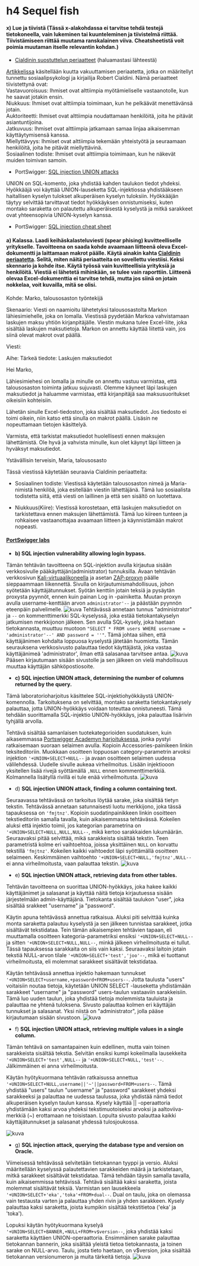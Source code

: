 # h4 Sequel fish

#### x) Lue ja tiivistä (Tässä x-alakohdassa ei tarvitse tehdä testejä tietokoneella, vain lukeminen tai kuunteleminen ja tiivistelmä riittää. Tiivistämiseen riittää muutama ranskalainen viiva. Cheatsheetistä voit poimia muutaman itselle relevantin kohdan.)
+ [Cialdinin suostuttelun periaatteet](https://duckduckgo.com/?q=cialdini+principles) (haluamastasi lähteestä)  

[Artikkelissa](https://worldofwork.io/2019/07/cialdinis-6-principles-of-persuasion/) käsitellään kuutta vakuuttamisen periaatetta, jotka on määritellyt tunnettu sosiaalipsykologi ja kirjailija Robert Cialdini. Nämä periaatteet tiivistettynä ovat:  
Vastavuoroisuus: Ihmiset ovat alttiimpia myötämieliselle vastaanotolle, kun he saavat jotakin ensin.  
Niukkuus: Ihmiset ovat alttiimpia toimimaan, kun he pelkäävät menettävänsä jotain.  
Auktoriteetti: Ihmiset ovat alttiimpia noudattamaan henkilöitä, joita he pitävät asiantuntijoina.  
Jatkuvuus: Ihmiset ovat alttiimpia jatkamaan samaa linjaa aikaisemman käyttäytymisensä kanssa.  
Miellyttävyys: Ihmiset ovat alttiimpia tekemään yhteistyötä ja seuraamaan henkilöitä, joita he pitävät miellyttävinä.  
Sosiaalinen todiste: Ihmiset ovat alttiimpia toimimaan, kun he näkevät muiden toimivan samoin.

+ PortSwigger: [SQL injection UNION attacks](https://portswigger.net/web-security/sql-injection/union-attacks)

UNION on SQL-komento, joka yhdistää kahden taulukon tiedot yhdeksi. Hyökkääjä voi käyttää UNION-lauseketta SQL-injektiossa yhdistääkseen haitallisen kyselyn tulokset alkuperäisen kyselyn tuloksiin. Hyökkääjän täytyy selvittää tarvittavat tiedot hyökkäyksen onnistumiseksi, kuten montako saraketta on palautettu alkuperäisestä kyselystä ja mitkä sarakkeet ovat yhteensopivia UNION-kyselyn kanssa.

+ PortSwigger: [SQL injection cheat sheet](https://portswigger.net/web-security/sql-injection/cheat-sheet)



#### a) Kalassa. Laadi keihäskalasteluviesti (spear phising) kuvitteelliselle yritykselle. Tavoitteena on saada kohde avaamaan liitteenä oleva Excel-dokumentti ja laittamaan makrot päälle. Käytä ainakin kahta [Cialdinin periaatetta](https://duckduckgo.com/?q=cialdini+principles). Selitä, miten näitä periaatteita on sovellettu viestiisi. Keksi skennario ja kohde itse. Käytä työssä vain kuvitteellisia yrityksiä ja henkilöitä. Viestiä ei lähetetä mihinkään, se tulee vain raporttiin. Liitteenä olevaa Excel-dokumenttia ei tarvitse tehdä, mutta jos siinä on jotain nokkelaa, voit kuvailla, mitä se olisi.

Kohde: Marko, talousosaston työntekijä

Skenaario: Viesti on naamioitu lähetetyksi talousosastolta Markon lähiesimiehelle, joka on lomalla. Viestissä pyydetään Markoa vahvistamaan laskujen maksu yhtiön kirjanpitäjälle. Viestin mukana tulee Excel-liite, joka sisältää laskujen maksutietoja. Markon on annettu käyttää liitettä vain, jos siinä olevat makrot ovat päällä.

Viesti:

Aihe: Tärkeä tiedote: Laskujen maksutiedot

Hei Marko,

Lähiesimiehesi on lomalla ja minulle on annettu vastuu varmistaa, että talousosaston toiminta jatkuu sujuvasti. Olemme käyneet läpi laskujen maksutiedot ja haluamme varmistaa, että kirjanpitäjä saa maksusuoritukset oikeisiin kohteisiin.

Lähetän sinulle Excel-tiedoston, joka sisältää maksutiedot. Jos tiedosto ei toimi oikein, niin katso että sinulla on makrot päällä. Lisäsin ne nopeuttamaan tietojen käsittelyä.

Varmista, että tarkistat maksutiedot huolellisesti ennen maksujen lähettämistä. Ole hyvä ja vahvista minulle, kun olet käynyt läpi liitteen ja hyväksyt maksutiedot.

Ystävällisin terveisin,
Maria, talousosasto

Tässä viestissä käytetään seuraavia Cialdinin periaatteita:

+ Sosiaalinen todiste: Viestissä käytetään talousosaston nimeä ja Maria-nimistä henkilöä, joka esitellään viestin lähettäjänä. Tämä luo sosiaalista todistetta siitä, että viesti on laillinen ja että sen sisältö on luotettava.

+ Niukkuus(Kiire): Viestissä korostetaan, että laskujen maksutiedot on tarkistettava ennen maksujen lähettämistä. Tämä luo kiireen tunteen ja rohkaisee vastaanottajaa avaamaan liitteen ja käynnistämään makrot nopeasti.




#### [PortSwigger labs](https://portswigger.net/web-security/all-labs)
+ **b) SQL injection vulnerability allowing login bypass.**

Tämän tehtävän tavoitteena on SQL-injektion avulla kirjautua sisään verkkosivulle pääkäyttäjän(administrator) tunnuksilla. Avaan tehtävän verkkosivun [Kali-virtuaalikoneella](https://github.com/ottokonttinen/ICT4TN027-3009/blob/main/h1.md#a-asenna-kali-virtuaalikoneeseen) ja asetan [ZAP-proxyn](https://github.com/ottokonttinen/ICT4TN027-3009/blob/main/h2.md#a-zap-asenna-zap-v%C3%A4limiesproxy-ja-n%C3%A4yt%C3%A4-ett%C3%A4-pystyt-sieppaamaan-liikennett%C3%A4-selaimesta) päälle sieppaammaan liikennettä. Sivulla on kirjautumismahdollisuus, johon syötetään käyttäjätunnukset. Syötän kenttiin jotain teksiä ja pysäytän proxysta pyynnöt, ennen kuin painan Log in -painiketta. Muutan proxyn avulla username-kenttään arvon `administrator'--` ja päästään pyynnön eteenpäin palvelimelle.
![kuva](https://user-images.githubusercontent.com/103586741/236629118-ce5641e6-e766-49f0-80e7-651564079fee.png)
Tehtävässä annetaan tunnus "administrator" ja `--` on kommenttimerkki SQL-kyselyssä, joka estää tietokantakyselyn jatkumisen merkkijonon jälkeen. Sen avulla SQL-kysely, joka haetaan tietokannasta, muuttuu muotoon `"SELECT * FROM users WHERE username = 'administrator'--' AND password = ''"`. Tämä johtaa siihen, että käyttäjänimen kohdalta loppuosa kyselystä jätetään huomiotta. Tämän seurauksena verkkosivusto palauttaa tiedot käyttäjästä, joka vastaa käyttäjänimeä 'administrator', ilman että salasanaa tarvitsee antaa.
![kuva](https://user-images.githubusercontent.com/103586741/236629134-9eb2f150-84a5-428d-9a8a-006375140df5.png)
Pääsen kirjautumaan sisään sivustolle ja sen jälkeen on vielä mahdollisuus muuttaa käyttäjän sähköpostiosoite. 






+ **c) SQL injection UNION attack, determining the number of columns returned by the query.**  
 
Tämä laboratorioharjoitus käsittelee SQL-injektiohyökkäystä UNION-komennolla. Tarkoituksena on selvittää, montako saraketta tietokantakysely palauttaa, jotta UNION-hyökkäys voidaan toteuttaa onnistuneesti. Tämä tehdään suorittamalla SQL-injektio UNION-hyökkäys, joka palauttaa lisärivin tyhjällä arvolla.

Tehtävä sisältää samanlaisen tuotekategorioiden suodatuksen, kuin aikasemmassa [Portswigger Academyn harjoituksessa](https://github.com/ottokonttinen/ICT4TN027-3009/blob/main/h3.md#a-we-like-to-shop-ratkaise-portswigger-academyn-lab-sql-injection-vulnerability-in-where-clause-allowing-retrieval-of-hidden-data-tee-tarvittaessa-tunnus-portswigger-academyyn), jonka pystyi ratkaisemaan suoraan selaimen avulla. Kopioin Accessories-painikeen linkin teksiteditoriin. Muokkaan osoitteen loppuosan category-parametrin arvoksi injektion `'+UNION+SELECT+NULL--` ja avaan osoitteen selaimen uudessa välilehdessä. Uudelle sivulle aukeaa virheilmoitus. Lisään injektiooon yksitellen lisää rivejä syöttämällä `,NULL` ennen kommenttimerkkiä. Kolmannella lisätyllä rivillä ei tule enää virheilmoitusta. 
![kuva](https://user-images.githubusercontent.com/103586741/236636094-3e7d57a0-6662-4356-9dee-c1240cd12042.png)


+ d) **SQL injection UNION attack, finding a column containing text.**

Seuraavassa tehtävässä on tarkoitus löytää sarake, joka sisältää tietyn tekstin. Tehtävässä annetaan satunnaisesti luotu merkkijono, joka tässä tapauksessa on `'fmjtnz'`. Kopioin suodatinpainikkeen linkin osoitteen tekstieditoriin samalla tavalla, kuin aikaisemmassa tehtävässä. Kokeilen aluksi että injektio toimii, jos kategorian parametrina on `'+UNION+SELECT+NULL,NULL,NULL--`, mikä kertoo sarakkaiden lukumäärän. Seuraavaksi pitää selvittää, mikä sarakkeista sisältää tekstin. Teen parametristä kolme eri vaihtoehtoa, joissa yksittäinen `NULL` on korvattu tekstillä `'fmjtnz'`. Kokeilen kaikki vaihtoedot läpi syöttämällä osoitteen selaimeen. Keskimmäinen vaihtoehto `'+UNION+SELECT+NULL,'fmjtnz',NULL--` ei anna virheilmoitusta, vaan palauttaa tekstin.
![kuva](https://user-images.githubusercontent.com/103586741/236641526-aa91d741-ee9e-4181-a439-2a5f25bf7d7f.png)

+ e) **SQL injection UNION attack, retrieving data from other tables.**

Tehtävän tavoitteena on suorittaa UNION-hyökkäys, joka hakee kaikki käyttäjänimet ja salasanat ja käyttää näitä tietoja kirjautuessa sisään järjestelmään admin-käyttäjänä. Tietokanta sisältää taulukon "user", joka sisältää srakkeet "username" ja "password". 

Käytin apuna tehtävässä annettua ratkaisua. Aluksi piti selvittää kuinka monta saraketta palautuu kyselystä ja sen jälkeen tunnistaa sarakkeet, jotka sisältävät tekstidataa. Tein tämän aikaisempien tehtävien tapaan, eli muuttamalla osoitteen kategoria-parametriksi ensiksi `'+UNION+SELECT+NULL--` ja sitten `'+UNION+SELECT+NULL,NULL--`, minkä jälkeen virheilmoitusta ei tullut. Tässä tapauksessa sarakkaita on siis vain kaksi. Seuraavaksi laitoin jotain tekstiä NULL-arvon tilale `'+UNION+SELECT+'test','joo'--`, mikä ei tuottanut virheilmoitusta, eli molemmat sarakkeet sisältävät tekstidataa.  


Käytän tehtävässä annettua injektio hakemaan tunnukset `'+UNION+SELECT+username,+password+FROM+users--`. Jotta taulusta "users" voitaisiin noutaa tietoja, käytetään UNION SELECT -lauseketta yhdistämään sarakkeet "username" ja "password" users-taulun vastaaviin sarakkeisiin. Tämä luo uuden taulun, joka yhdistää tietoja molemmista tauluista ja palauttaa ne yhtenä tuloksena. Sivusto palauttaa kolmen eri käyttäjän tunnukset ja salasanat. Yksi niistä on "administrator", jolla pääse kirjautumaan sisään sivustoon. 
![kuva](https://user-images.githubusercontent.com/103586741/236644207-2a3d80f9-aac0-4140-9b9a-f97c0e7023dc.png)

+ f) **SQL injection UNION attack, retrieving multiple values in a single column.**

Tämän tehtävä on samantapainen kuin edellinen, mutta vain toinen sarakkeista sisältää tekstia. Selvitän ensiksi kumpi kokeilmalla lausekkeita `'+UNION+SELECT+'test',NULL--` ja `'+UNION+SELECT+NULL,'test'--`. Jälkimmäinen ei anna virheilmoitusta. 

Käytän hyötykuormana tehtävän ratkaisussa annettua `'+UNION+SELECT+NULL,username||'~'||password+FROM+users--`. Tämä yhdistää "users" taulun "username" ja "password" sarakkeet yhdeksi sarakkeeksi ja palauttaa ne uudessa taulussa, joka yhdistää nämä tiedot alkuperäisen kyselyn taulun kanssa. Kysely käyttää || -operaattoria yhdistämään kaksi arvoa yhdeksi tekstimuotoiseksi arvoksi ja aaltoviiva-merkkiä (~) erottamaan ne toisistaan. Lopulta sivusto palauttaa kaikki käyttäjätunnukset ja salasanat yhdessä tulosjoukossa.

![kuva](https://user-images.githubusercontent.com/103586741/236644949-ec938e3c-e91d-4549-9e93-aa1b478de4c5.png)

+ g) **SQL injection attack, querying the database type and version on Oracle.**

Viimeisessä tehtävässä selvitetään tietokannan tyyppi ja versio. Aluksi määritellään kyselyssä palautettavien sarakkeiden määrä ja tarkistetaan, mitkä sarakkeet sisältävät tekstidataa. Tämä tehdään täysin samalla tavalla, kuin aikaisemmissa tehtävissä. Tehtävä sisältää kaksi saraketta, joista molemmat sisältävät teksiä. Varmistan sen lausekkeela `'+UNION+SELECT+'eka','toka'+FROM+dual--`. Dual on taulu, joka on olemassa vain testausta varten ja palauttaa yhden rivin ja yhden sarakkeen. Kysely palauttaa kaksi saraketta, joista kumpikin sisältää tekstitietoa ('eka' ja 'toka').

Lopuksi käytän hyötykuormana kyselyä `'+UNION+SELECT+BANNER,+NULL+FROM+v$version--`, joka yhdistää kaksi saraketta käyttäen UNION-operaattoria. Ensimmäinen sarake palauttaa tietokannan bannerin, joka sisältää yleistä tietoa tietokannasta, ja toinen sarake on NULL-arvo. Taulu, josta tieto haetaan, on v$version, joka sisältää tietokannan versionumeron ja muita tärkeitä tietoja. 
![kuva](https://user-images.githubusercontent.com/103586741/236646231-d6e13fda-d721-4f33-b8dd-67bfc642111f.png)


